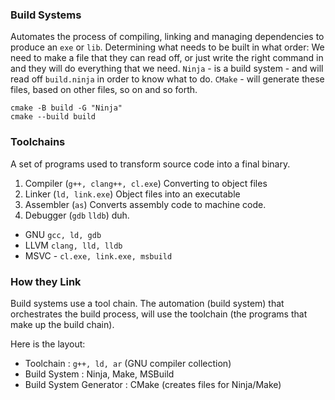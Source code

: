 ### Build Systems
Automates the process of compiling, linking and managing dependencies to produce an `exe` or `lib`. 
Determining what needs to be built in what order: 
We need to make a file that they can read off, or just write the right command in and they will do everything that we need. 
`Ninja` - is a build system - and will read off `build.ninja` in order to know what to do. 
`CMake` - will generate these files, based on other files, so on and so forth. 

```
cmake -B build -G "Ninja"
cmake --build build
```


### Toolchains
A set of programs used to transform source code into a final binary. 
1. Compiler (`g++, clang++, cl.exe`) Converting to object files
2. Linker (`ld, link.exe`) Object files into an executable
3. Assembler (`as`) Converts assembly code to machine code. 
4. Debugger (`gdb` `lldb`) duh. 

- GNU `gcc, ld, gdb`
- LLVM `clang, lld, lldb`
- MSVC - `cl.exe, link.exe, msbuild`

### How they Link
Build systems use a tool chain. The automation (build system) that orchestrates the build process, will use the toolchain (the programs that make up the build chain). 

Here is the layout: 
- Toolchain : `g++, ld, ar` (GNU compiler collection)
- Build System : Ninja, Make, MSBuild
- Build System Generator : CMake (creates files for Ninja/Make)
